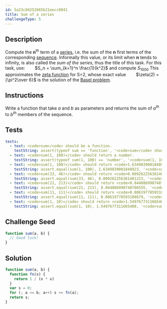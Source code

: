 ```yaml
---
id: 5a23c84252665b21eecc8041
title: Sum of a series
challengeType: 5
---
```


## Description
<section id='description'>

Compute the  <b>n</b><sup>th</sup>  term of a <a href="https://en.wikipedia.org/wiki/Series (mathematics)" target="_blank">series</a>,  i.e. the sum of the  <b>n</b>  first terms  of the corresponding <a href="https://en.wikipedia.org/wiki/sequence" target="_blank">sequence</a>.
Informally this value, or its limit when  <b>n</b>  tends to infinity, is also called the <i>sum of the series</i>, thus the title of this task.
For this task, use:
<span style="margin-left: 2em;">$S_n = \sum_{k=1}^n \frac{1}{k^2}$</span>
and compute  $S_{1000}$
 This approximates the   <a href="https://en.wikipedia.org/wiki/Riemann zeta function" target="_blank">zeta function</a>  for  S=2,  whose exact value
<span style="margin-left: 2em;">$\zeta(2) = {\pi^2\over 6}$</span>
 is the solution of the <a href="https://en.wikipedia.org/wiki/Basel problem" target="_blank">Basel problem</a>.
</section>

## Instructions
<section id='instructions'>

Write a function that take $a$ and $b$ as parameters and returns the sum of $a^{th}$ to $b^{th}$ members of the sequence.
</section>

## Tests
<section id='tests'>

``` yml
tests:
  - text: <code>sum</code> should be a function.
    testString: assert(typeof sum == 'function', '<code>sum</code> should be a function.');
  - text: <code>sum(1, 100)</code> should return a number.
    testString: assert(typeof sum(1, 100) == 'number', '<code>sum(1, 100)</code> should return a number.');
  - text: <code>sum(1, 100)</code> should return <code>1.6349839001848923</code>.
    testString: assert.equal(sum(1, 100), 1.6349839001848923, '<code>sum(1, 100)</code> should return <code>1.6349839001848923</code>.');
  - text: <code>sum(33, 46)</code> should return <code>0.009262256361481223</code>.
    testString: assert.equal(sum(33, 46), 0.009262256361481223, '<code>sum(33, 46)</code> should return <code>0.009262256361481223</code>.');
  - text: <code>sum(21, 213)</code> should return <code>0.044086990748706555</code>.
    testString: assert.equal(sum(21, 213), 0.044086990748706555, '<code>sum(21, 213)</code> should return <code>0.044086990748706555</code>.');
  - text: <code>sum(11, 111)</code> should return <code>0.08619778593108679</code>.
    testString: assert.equal(sum(11, 111), 0.08619778593108679, '<code>sum(11, 111)</code> should return <code>0.08619778593108679</code>.');
  - text: <code>sum(1, 10)</code> should return <code>1.5497677311665408</code>.
    testString: assert.equal(sum(1, 10), 1.5497677311665408, '<code>sum(1, 10)</code> should return <code>1.5497677311665408</code>.');
```

</section>

## Challenge Seed
<section id='challengeSeed'>

<div id='js-seed'>

```js
function sum(a, b) {
  // Good luck!
}
```

</div>
</section>

## Solution
<section id='solution'>

```js
function sum(a, b) {
  function fn(x) {
    return 1 / (x * x)
  }
  var s = 0;
  for (; a <= b; a++) s += fn(a);
  return s;
}
```

</section>
